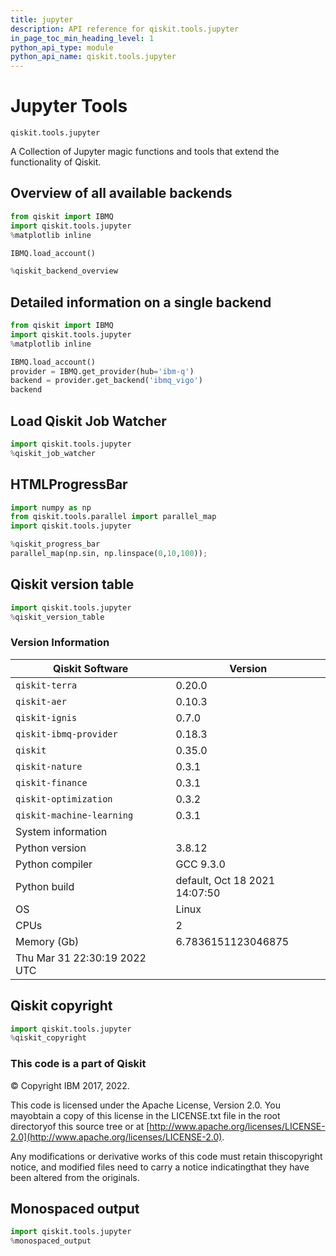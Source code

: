 ```yaml
---
title: jupyter
description: API reference for qiskit.tools.jupyter
in_page_toc_min_heading_level: 1
python_api_type: module
python_api_name: qiskit.tools.jupyter
---
```


<span id="module-qiskit.tools.jupyter" />

<span id="qiskit-tools-jupyter" />

# Jupyter Tools

<span id="module-qiskit.tools.jupyter" />

`qiskit.tools.jupyter`

A Collection of Jupyter magic functions and tools that extend the functionality of Qiskit.

## Overview of all available backends

```python
from qiskit import IBMQ
import qiskit.tools.jupyter
%matplotlib inline

IBMQ.load_account()

%qiskit_backend_overview
```

## Detailed information on a single backend

```python
from qiskit import IBMQ
import qiskit.tools.jupyter
%matplotlib inline

IBMQ.load_account()
provider = IBMQ.get_provider(hub='ibm-q')
backend = provider.get_backend('ibmq_vigo')
backend
```

## Load Qiskit Job Watcher

```python
import qiskit.tools.jupyter
%qiskit_job_watcher
```

## HTMLProgressBar

```python
import numpy as np
from qiskit.tools.parallel import parallel_map
import qiskit.tools.jupyter

%qiskit_progress_bar
parallel_map(np.sin, np.linspace(0,10,100));
```

## Qiskit version table

```python
import qiskit.tools.jupyter
%qiskit_version_table
```

### Version Information

| Qiskit Software              | Version                       |
| ---------------------------- | ----------------------------- |
| `qiskit-terra`               | 0.20.0                        |
| `qiskit-aer`                 | 0.10.3                        |
| `qiskit-ignis`               | 0.7.0                         |
| `qiskit-ibmq-provider`       | 0.18.3                        |
| `qiskit`                     | 0.35.0                        |
| `qiskit-nature`              | 0.3.1                         |
| `qiskit-finance`             | 0.3.1                         |
| `qiskit-optimization`        | 0.3.2                         |
| `qiskit-machine-learning`    | 0.3.1                         |
| System information           |                               |
| Python version               | 3.8.12                        |
| Python compiler              | GCC 9.3.0                     |
| Python build                 | default, Oct 18 2021 14:07:50 |
| OS                           | Linux                         |
| CPUs                         | 2                             |
| Memory (Gb)                  | 6.7836151123046875            |
| Thu Mar 31 22:30:19 2022 UTC |                               |

## Qiskit copyright

```python
import qiskit.tools.jupyter
%qiskit_copyright
```

### This code is a part of Qiskit

© Copyright IBM 2017, 2022.

This code is licensed under the Apache License, Version 2.0. You mayobtain a copy of this license in the LICENSE.txt file in the root directoryof this source tree or at [http://www.apache.org/licenses/LICENSE-2.0](http://www.apache.org/licenses/LICENSE-2.0).

Any modifications or derivative works of this code must retain thiscopyright notice, and modified files need to carry a notice indicatingthat they have been altered from the originals.

## Monospaced output

```python
import qiskit.tools.jupyter
%monospaced_output
```

